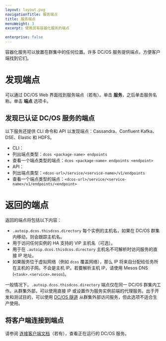 ```yaml
---
layout: layout.pug
navigationTitle: 服务端点
title: 服务端点
menuWeight: 3
excerpt: 使用具有容器化服务的端点

enterprise: false
---
```



容器化服务可以放置在群集中的任何位置。许多 DC/OS 服务提供端点，方便客户端找到它们。

# 发现端点
可以通过 DC/OS Web 界面找到服务端点（若有）。单击 **服务**，之后单击服务名称。单击 **端点** 选项卡。

## 发现已认证 DC/OS 服务的端点
以下服务还提供 CLI 命令和 API 以发现端点：Cassandra、Confluent Kafka、DSE、Elastic 和 HDFS。

- CLI：
 - 列出端点类型：`dcos <package-name> endpoints`
 - 查看一个端点类型的端点：`dcos <package-name> endpoints <endpoint>`
- API：
 - 列出端点类型：`<dcos-url>/service/<service-name>/v1/endpoints`
 - 查看一个端点类型的端点：`<dcos-url>/service/<service-name>/v1/endpoints/<endpoint>`

# 返回的端点

返回的端点将包括以下内容：

- `.autoip.dcos.thisdcos.directory` 每个实例的主机名，如果在 DC/OS 群集内移动，则会跟踪主机名。
- 用于访问任何实例的 HA 支持的 VIP 主机名（可选）。
- 用于在 `.autoip.dcos.thisdcos.directory` 主机名不可解析时访问服务的直接 IP 地址。
- 如果服务位于虚拟网络（例如 `dcos` 覆盖网络），那么 IP 将来自分配给任务所在主机的子网。不会是主机 IP。若要解析主机 IP，请使用 Mesos DNS (`<task>.<service>.mesos`)。

一般情况下，`.autoip.dcos.thisdcos.directory` 端点仅在同一 DC/OS 群集内工作。从群集外部，可以使用直接 IP 或设置作为服务实例前端的代理服务。出于开发和测试目的，可以使用 [DC/OS 隧道](/mesosphere/dcos/developing-services/tunnel/) 从群集外部访问服务，但此选项不适合生产使用。

## 将客户端连接到端点

请参阅 [连接客户端文档](/mesosphere/dcos/services/)（若有），查看正在运行的 DC/OS 服务。
